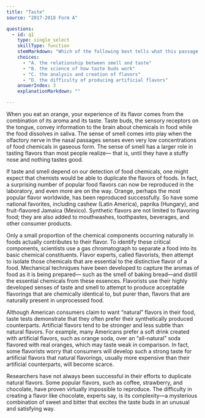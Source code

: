 ```yaml
---
title: "Taste"
source: "2017-2018 Form A"

questions:
  - id: q1
    type: single_select
    skillType: function
    stemMarkdown: "Which of the following best tells what this passage is about?"
    choices:
      - "A. the relationship between smell and taste"
      - "B. the science of how taste buds work"
      - "C. the analysis and creation of flavors"
      - "D. the difficulty of producing artificial flavors"
    answerIndex: 3
    explanationMarkdown: ""

---
```


When you eat an orange, your experience of
its flavor comes from the combination of its
aroma and its taste. Taste buds, the sensory
receptors on the tongue, convey information
to the brain about chemicals in food while the
food dissolves in saliva. The sense of smell
comes into play when the olfactory nerve in
the nasal passages senses even very low
concentrations of food chemicals in gaseous
form. The sense of smell has a larger role in
tasting flavors than most people realize—
that is, until they have a stuffy nose and
nothing tastes good.

If taste and smell depend on our detection of
food chemicals, one might expect that
chemists would be able to duplicate the
flavors of foods. In fact, a surprising number
of popular food flavors can now be reproduced
in the laboratory, and even more are on the
way. Orange, perhaps the most popular flavor
worldwide, has been reproduced successfully.
So have some national favorites, including
cashew (Latin America), paprika (Hungary),
and fruit-flavored Jamaica (Mexico).
Synthetic flavors are not limited to flavoring
food; they are also added to mouthwashes,
toothpastes, beverages, and other consumer
products.

Only a small proportion of the chemical
components occurring naturally in foods
actually contributes to their flavor. To
identify these critical components, scientists
use a gas chromatograph to separate a food
into its basic chemical constituents. Flavor
experts, called flavorists, then attempt to
isolate those chemicals that are essential to
the distinctive flavor of a food. Mechanical
techniques have been developed to capture
the aromas of food as it is being prepared—
such as the smell of baking bread—and distill
the essential chemicals from these essences.
Flavorists use their highly developed senses
of taste and smell to attempt to produce
acceptable flavorings that are chemically
identical to, but purer than, flavors that are
naturally present in unprocessed food.

Although American consumers claim to want
“natural” flavors in their food, taste tests
demonstrate that they often prefer their
synthetically produced counterparts.
Artificial flavors tend to be stronger and less
subtle than natural flavors. For example,
many Americans prefer a soft drink created
with artificial flavors, such as orange soda,
over an “all-natural” soda flavored with real
oranges, which may taste weak in
comparison. In fact, some flavorists worry
that consumers will develop such a strong
taste for artificial flavors that natural
flavorings, usually more expensive than their
artificial counterparts, will become scarce.

Researchers have not always been successful
in their efforts to duplicate natural flavors.
Some popular flavors, such as coffee,
strawberry, and chocolate, have proven
virtually impossible to reproduce. The
difficulty in creating a flavor like chocolate,
experts say, is its complexity—a mysterious
combination of sweet and bitter that excites
the taste buds in an unusual and satisfying
way.